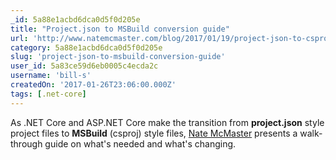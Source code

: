 ```yaml
---
_id: 5a88e1acbd6dca0d5f0d205e
title: "Project.json to MSBuild conversion guide"
url: 'http://www.natemcmaster.com/blog/2017/01/19/project-json-to-csproj/'
category: 5a88e1acbd6dca0d5f0d205e
slug: 'project-json-to-msbuild-conversion-guide'
user_id: 5a83ce59d6eb0005c4ecda2c
username: 'bill-s'
createdOn: '2017-01-26T23:06:00.000Z'
tags: [.net-core]
---
```


As .NET Core and ASP.NET Core make the transition from <strong>project.json</strong> style project files to <strong>MSBuild</strong> (csproj) style files, <a class="site-title" href="http://www.natemcmaster.com/">Nate McMaster</a> presents a walk-through guide on what's needed and what's changing.
